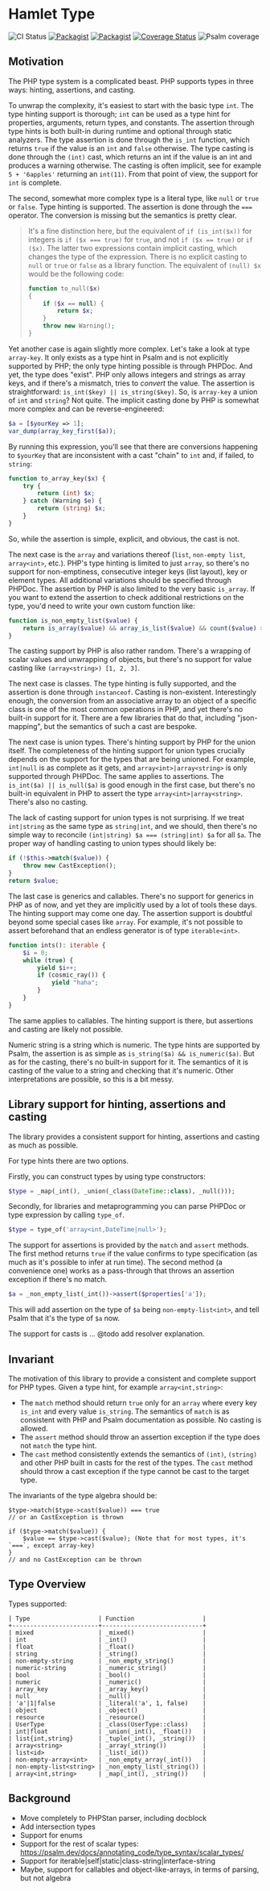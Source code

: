 Hamlet Type 
===

![CI Status](https://github.com/hamlet-framework/type/workflows/CI/badge.svg?branch=master&event=push)
[![Packagist](https://img.shields.io/packagist/v/hamlet-framework/type.svg)](https://packagist.org/packages/hamlet-framework/type)
[![Packagist](https://img.shields.io/packagist/dt/hamlet-framework/type.svg)](https://packagist.org/packages/hamlet-framework/type)
[![Coverage Status](https://coveralls.io/repos/github/hamlet-framework/type/badge.svg?branch=master)](https://coveralls.io/github/hamlet-framework/type?branch=master)
![Psalm coverage](https://shepherd.dev/github/hamlet-framework/type/coverage.svg?)

## Motivation

The PHP type system is a complicated beast. PHP supports types in three ways: hinting, assertions, and casting.

To unwrap the complexity, it's easiest to start with the basic type `int`. The type hinting support is thorough; 
`int` can be used as a type hint for properties, arguments, return types, and constants. The assertion through type 
hints is both built-in during runtime and optional through static analyzers. The type assertion is done through 
the `is_int` function, which returns `true` if the value is an `int` and `false` otherwise. The type casting is done 
through the `(int)` cast, which returns an int if the value is an int and produces a warning otherwise. The casting is 
often implicit, see for example `5 + '6apples'` returning an `int(11)`. From that point of view, the support for `int` 
is complete.

The second, somewhat more complex type is a literal type, like `null` or `true` or `false`. Type hinting is supported. 
The assertion is done through the `===` operator. The conversion is missing but the semantics is pretty clear.

> It's a fine distinction here, but the equivalent of `if (is_int($x))` for integers is `if ($x === true)` for `true`, 
> and not `if ($x == true)` or `if ($x)`. The latter two expressions contain implicit casting, which changes the type 
> of the expression. There is no explicit casting to `null` or `true` or `false` as a library function. 
> The equivalent of `(null) $x` would be the following code:
> ```php
> function to_null($x)
> {
>     if ($x == null) {
>         return $x;
>     }
>     throw new Warning();
> }
> ```

Yet another case is again slightly more complex. Let's take a look at type `array-key`. It only exists as a type hint 
in Psalm and is not explicitly supported by PHP; the only type hinting possible is through PHPDoc. And yet, the type 
does "exist". PHP only allows integers and strings as array keys, and if there's a mismatch, tries to _convert_ the 
value. The assertion is straightforward: `is_int($key) || is_string($key)`. So, is `array-key` a union of `int` 
and `string`? Not quite. The implicit casting done by PHP is somewhat more complex and can be reverse-engineered:

```php
$a = [$yourKey => 1];
var_dump(array_key_first($a));
```

By running this expression, you'll see that there are conversions happening to `$yourKey` that are inconsistent with a 
cast "chain" to `int` and, if failed, to `string`:

```php
function to_array_key($x) {
    try {
        return (int) $x;
    } catch (Warning $e) {
        return (string) $x;
    }
}
```

So, while the assertion is simple, explicit, and obvious, the cast is not.

The next case is the `array` and variations thereof (`list`, `non-empty list`, `array<int>`, etc.). PHP's type hinting 
is limited to just `array`, so there's no support for non-emptiness, consecutive integer keys (list layout), key or 
element types. All additional variations should be specified through PHPDoc. The assertion by PHP is also limited to 
the very basic `is_array`. If you want to extend the assertion to check additional restrictions on the type, you'd need 
to write your own custom function like:

```php
function is_non_empty_list($value) {
    return is_array($value) && array_is_list($value) && count($value) > 0;
}
```

The casting support by PHP is also rather random. There's a wrapping of scalar values and unwrapping of objects, 
but there's no support for value casting like `(array<string>) [1, 2, 3]`.

The next case is classes. The type hinting is fully supported, and the assertion is done through `instanceof`. Casting 
is non-existent. Interestingly enough, the conversion from an associative array to an object of a specific class is one 
of the most common operations in PHP, and yet there's no built-in support for it. There are a few libraries that do 
that, including "json-mapping", but the semantics of such a cast are bespoke.

The next case is union types. There's hinting support by PHP for the union itself. The completeness of the hinting 
support for union types crucially depends on the support for the types that are being unioned. For example, `int|null` 
is as complete as it gets, and `array<int>|array<string>` is only supported through PHPDoc. The same applies to 
assertions. The `is_int($a) || is_null($a)` is good enough in the first case, but there's no built-in equivalent in PHP 
to assert the type `array<int>|array<string>`. There's also no casting.

The lack of casting support for union types is not surprising. If we treat `int|string` as the same type as 
`string|int`, and we should, then there's no simple way to reconcile `(int|string) $a === (string|int) $a` for all `$a`.
The proper way of handling casting to union types should likely be:

```php
if (!$this->match($value)) {
    throw new CastException();
}
return $value;
```

The last case is generics and callables. There's no support for generics in PHP as of now, and yet they are implicitly 
used by a lot of tools these days. The hinting support may come one day. The assertion support is doubtful beyond 
some special cases like `array`. For example, it's not possible to assert beforehand that an endless generator is of 
type `iterable<int>`.

```php
function ints(): iterable {
    $i = 0;
    while (true) {
        yield $i++;
        if (cosmic_ray()) {
            yield "haha";
        }
    }
}
```

The same applies to callables. The hinting support is there, but assertions and casting are likely not possible.

Numeric string is a string which is numeric. The type hints are supported by Psalm, the assertion is as simple as 
`is_string($a) && is_numeric($a)`. But as for the casting, there's no built-in support for it. The semantics of it is 
casting of the value to a string and checking that it's numeric. Other interpretations are possible, so this is a bit 
messy.

## Library support for hinting, assertions and casting

The library provides a consistent support for hinting, assertions and casting as much as possible. 

For type hints there are two options. 

Firstly, you can construct types by using type constructors:

```php
$type = _map(_int(), _union(_class(DateTime::class), _null()));
```

Secondly, for libraries and metaprogramming you can parse PHPDoc or type expression by calling `type_of`.

```php
$type = type_of('array<int,DateTime|null>');
```

The support for assertions is provided by the `match` and `assert` methods. The first method returns `true` if the value
confirms to type specification (as much as it's possible to infer at run time). The second method (a convenience one) works as a pass-through
that throws an assertion exception if there's no match.

```php
$a = _non_empty_list(_int())->assert($properties['a']);
```

This will add assertion on the type of `$a` being `non-empty-list<int>`, and tell Psalm that it's the type of `$a` now. 

The support for casts is ... @todo add resolver explanation.

## Invariant

The motivation of this library to provide a consistent and complete support for PHP types.  Given a type hint, for 
example `array<int,string>`:

- The `match` method should return `true` only for an `array` where every key `is_int` and every value `is_string`. 
  The semantics of `match` is as consistent with PHP and Psalm documentation as possible. No casting is allowed.
- The `assert` method should throw an assertion exception if the type does not `match` the type hint.
- The `cast` method consistently extends the semantics of `(int)`, `(string)` and other PHP built in casts for the rest
  of the types. The `cast` method should throw a cast exception if the type cannot be cast to the target type.

The invariants of the type algebra should be:

    $type->match($type->cast($value)) === true 
    // or an CastException is thrown

    if ($type->match($value)) {
        $value == $type->cast($value); (Note that for most types, it's `===`, except array-key)
    }
    // and no CastException can be thrown

## Type Overview

Types supported:

    | Type                   | Function                   |
    +------------------------+----------------------------+
    | mixed                  | _mixed()                   |
    | int                    | _int()                     |
    | float                  | _float()                   |
    | string                 | _string()                  |
    | non-empty-string       | _non_empty_string()        |
    | numeric-string         | _numeric_string()          |
    | bool                   | _bool()                    |
    | numeric                | _numeric()                 |
    | array_key              | _array_key()               |
    | null                   | _null()                    |
    | 'a'|1|false            | _literal('a', 1, false)    |
    | object                 | _object()                  |
    | resource               | _resource()                | 
    | UserType               | _class(UserType::class)    |
    | int|float              | _union(_int(), _float())   |
    | list{int,string}       | _tuple(_int(), _string())  |
    | array<string>          | _array(_string())          |
    | list<id>               | _list(_id())               | 
    | non-empty-array<int>   | _non_empty_array(_int())   |
    | non-empty-list<string> | _non_empty_list(_string()) |
    | array<int,string>      | _map(_int(), _string())    |

## Background

- Move completely to PHPStan parser, including docblock
- Add intersection types
- Support for enums
- Support for the rest of scalar types: https://psalm.dev/docs/annotating_code/type_syntax/scalar_types/
- Support for iterable|self|static|class-string|interface-string
- Maybe, support for callables and object-like-arrays, in terms of parsing, but not algebra

